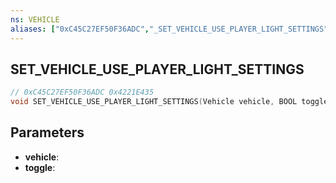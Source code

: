 ```yaml
---
ns: VEHICLE
aliases: ["0xC45C27EF50F36ADC","_SET_VEHICLE_USE_PLAYER_LIGHT_SETTINGS"]
---
```

## SET_VEHICLE_USE_PLAYER_LIGHT_SETTINGS

```c
// 0xC45C27EF50F36ADC 0x4221E435
void SET_VEHICLE_USE_PLAYER_LIGHT_SETTINGS(Vehicle vehicle, BOOL toggle);
```

## Parameters
* **vehicle**: 
* **toggle**: 

